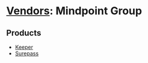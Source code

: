 # [Vendors](README.md): Mindpoint Group

## Products

- [Keeper](../products/3fac5918-eea5-4dc0-a5fe-6c94c1919482.md)
- [Surepass](../products/86b28921-8ec0-4186-8e2c-c80344d3c07f.md)
